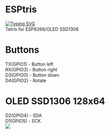 # ESPtris
[![Typing SVG](https://readme-typing-svg.herokuapp.com?color=%2336BCF7&lines=ESPtris)](https://git.io/typing-svg)<br>
Tetris for ESP8266/OLED SSD1306
# Buttons
TX(GPIO1) - Button left<br>
RX(GPIO3) - Button right<br>
D3(GPIO0) - Button down<br>
D4(GPIO2) - Rotate<br>
# OLED SSD1306 128x64
D2(GPIO4) - SDA<br>
D1(GPIO5) - SCK<br>
<img src="https://myrobot.ru/wiki/uploads/Experiences/nodemcu_v3_pinout.png">
